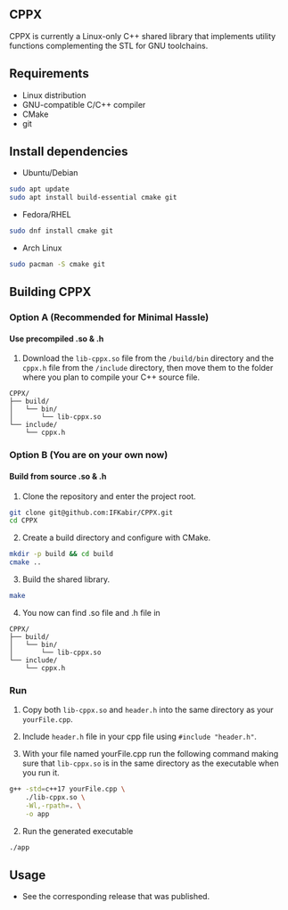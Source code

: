 ## CPPX

CPPX is currently a Linux-only C++ shared library that implements utility functions complementing the STL for GNU toolchains.

## Requirements

- Linux distribution
- GNU-compatible C/C++ compiler
- CMake
- git

## Install dependencies

- Ubuntu/Debian

```bash
sudo apt update
sudo apt install build-essential cmake git
```

- Fedora/RHEL

```bash
sudo dnf install cmake git
```

- Arch Linux

```bash
sudo pacman -S cmake git
```

## Building CPPX
### Option A (Recommended for Minimal Hassle)
#### Use precompiled .so & .h

1. Download the `lib-cppx.so` file from the `/build/bin` directory and the `cppx.h` file from the `/include` directory, then move them to the folder where you plan to compile your C++ source file.

```
CPPX/
├── build/
│   └── bin/
│       └── lib-cppx.so
└── include/
    └── cppx.h
```
### Option B (You are on your own now)
#### Build from source .so & .h

1. Clone the repository and enter the project root.

```bash
git clone git@github.com:IFKabir/CPPX.git
cd CPPX
```

2. Create a build directory and configure with CMake.

```bash
mkdir -p build && cd build
cmake ..
```

3. Build the shared library.

```bash
make
```

4. You now can find .so file and .h file in

```
CPPX/
├── build/
│   └── bin/
│       └── lib-cppx.so
└── include/
    └── cppx.h
```

### Run

1. Copy both `lib-cppx.so` and `header.h` into the same directory as your `yourFile.cpp`.

2. Include `header.h` file in your cpp file using `#include "header.h"`.

3. With your file named yourFile.cpp run the following command making sure that `lib-cppx.so` is in the same directory as the executable when you run it.

```bash
g++ -std=c++17 yourFile.cpp \
    ./lib-cppx.so \
    -Wl,-rpath=. \
    -o app
```

2. Run the generated executable

```bash
./app
```

## Usage

- See the corresponding release that was published.
